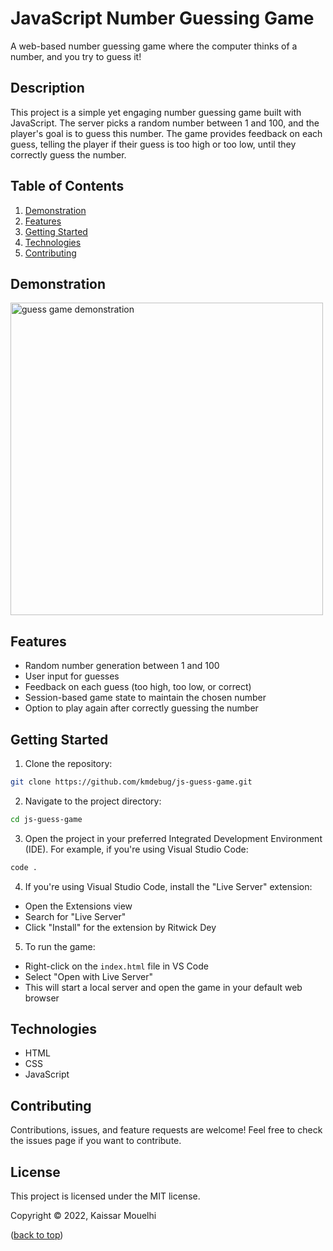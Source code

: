# JavaScript Number Guessing Game

A web-based number guessing game where the computer thinks of a number, and you try to guess it!

## Description

This project is a simple yet engaging number guessing game built with JavaScript. The server picks a random number between 1 and 100, and the player's goal is to guess this number. The game provides feedback on each guess, telling the player if their guess is too high or too low, until they correctly guess the number.

## Table of Contents

1. [Demonstration](#demonstration)
2. [Features](#features)
3. [Getting Started](#getting-started)
4. [Technologies](#technologies)
5. [Contributing](#contributing)

## Demonstration

<p><img align="center" src="https://github.com/kmdebug/js-guess-game/blob/master/demo.mp4" alt="guess game demonstration"  height="500" /></p>

## Features

- Random number generation between 1 and 100
- User input for guesses
- Feedback on each guess (too high, too low, or correct)
- Session-based game state to maintain the chosen number
- Option to play again after correctly guessing the number

## Getting Started

1. Clone the repository:

```bash
git clone https://github.com/kmdebug/js-guess-game.git
```

2. Navigate to the project directory:

```bash
cd js-guess-game
```

3. Open the project in your preferred Integrated Development Environment (IDE). For example, if you're using Visual Studio Code:

```bash
code .
```

4. If you're using Visual Studio Code, install the "Live Server" extension:

* Open the Extensions view
* Search for "Live Server"
* Click "Install" for the extension by Ritwick Dey

5. To run the game:

* Right-click on the `index.html` file in VS Code
* Select "Open with Live Server"
* This will start a local server and open the game in your default web browser

## Technologies

* HTML
* CSS
* JavaScript

## Contributing

Contributions, issues, and feature requests are welcome! Feel free to check the issues page if you want to contribute.

## License

This project is licensed under the MIT license.

Copyright © 2022, Kaissar Mouelhi

([back to top](#description))